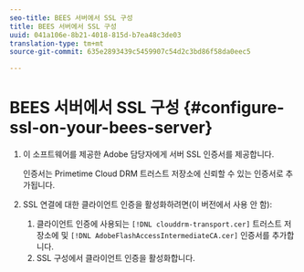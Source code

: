 ```yaml
---
seo-title: BEES 서버에서 SSL 구성
title: BEES 서버에서 SSL 구성
uuid: 041a106e-8b21-4018-815d-b7ea48c3de03
translation-type: tm+mt
source-git-commit: 635e2893439c5459907c54d2c3bd86f58da0eec5

---
```



# BEES 서버에서 SSL 구성 {#configure-ssl-on-your-bees-server}

1. 이 소프트웨어를 제공한 Adobe 담당자에게 서버 SSL 인증서를 제공합니다.

   인증서는 Primetime Cloud DRM 트러스트 저장소에 신뢰할 수 있는 인증서로 추가됩니다.
1. SSL 연결에 대한 클라이언트 인증을 활성화하려면(이 버전에서 사용 안 함):
   1. 클라이언트 인증에 사용되는 `[!DNL clouddrm-transport.cer]` 트러스트 저장소에 및 `[!DNL AdobeFlashAccessIntermediateCA.cer]` 인증서를 추가합니다.
   1. SSL 구성에서 클라이언트 인증을 활성화합니다.
